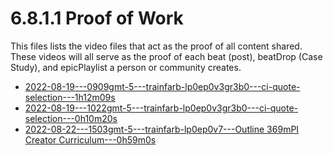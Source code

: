# 6.8.1.1 Proof of Work
This files lists the video files that act as the proof of all content shared. These videos will all serve as the proof of each beat (post), beatDrop (Case Study), and epicPlaylist a person or community creates.

- [2022-08-19---0909gmt-5---trainfarb-lp0ep0v3gr3b0---ci-quote-selection---1h12m09s](https://drive.google.com/file/d/13N8PVgn921zPlRxHMu8sbvehxZxEINci/view?usp=sharing)
- [2022-08-19---1022gmt-5---trainfarb-lp0ep0v3gr3b0---ci-quote-selection---0h10m20s](https://drive.google.com/file/d/1DVmTACHhuqPzEuEqdwdZkdgJhjSugJMd/view?usp=sharing)
- [2022-08-22---1503gmt-5---trainfarb-lp0ep0v7---Outline 369mPI Creator Curriculum---0h59m0s](https://drive.google.com/file/d/1lUHeLBKkF_CtgfoY5_zMdlKTKLY8IbYJ/view?usp=sharing)
